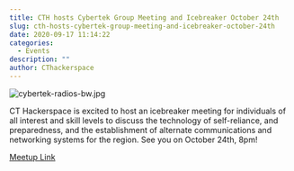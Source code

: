 ```yaml
---
title: CTH hosts Cybertek Group Meeting and Icebreaker October 24th
slug: cth-hosts-cybertek-group-meeting-and-icebreaker-october-24th
date: 2020-09-17 11:14:22
categories:
  - Events
description: ""
author: CThackerspace
---
```


![cybertek-radios-bw.jpg](/uploads/2020/09/cybertek-radios-bw.jpg)

CT Hackerspace is excited to host an icebreaker meeting for individuals of all interest and skill levels to discuss the technology of self-reliance, and preparedness, and the establishment of alternate communications and networking systems for the region. See you on October 24th, 8pm!

[Meetup Link](https://www.meetup.com/CT-Hackerspace/events/273321835)
